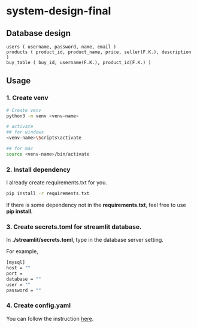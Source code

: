 # system-design-final

## Database design
```
users ( username, password, name, email )
products ( product_id, product_name, price, seller(F.K.), description )
buy_table ( buy_id, username(F.K.), product_id(F.K.) )
```

## Usage
### 1. Create venv
```bash
# Create venv
python3 -m venv <venv-name>

# activate
## for windows
<venv-name>\Scripts\activate

## for mac
source <venv-name>/bin/activate
```

### 2. Install dependency

I already create requirements.txt for you.
```bash
pip install -r requirements.txt
```
If there is some dependency not in the <strong>requirements.txt</strong>, feel free to use <strong>pip install</strong>.

### 3. Create secrets.toml for streamlit database.

In <strong>./streamlit/secrets.toml</strong>, type in the database server setting.

For example,
```bash
[mysql]
host = ""
port = 
database = ""
user = ""
password = ""
```
### 4. Create config.yaml
You can follow the instruction [here](https://github.com/mkhorasani/Streamlit-Authenticator).